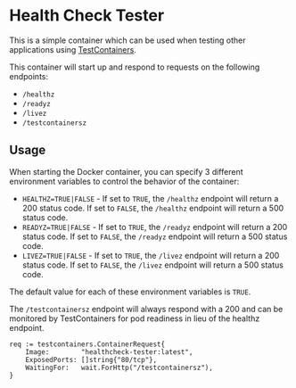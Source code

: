 # Health Check Tester

This is a simple container which can be used when testing other applications using [TestContainers](https://testcontainers.com).

This container will start up and respond to requests on the following endpoints:
- `/healthz`
- `/readyz`
- `/livez`
- `/testcontainersz`

## Usage
When starting the Docker container, you can specify 3 different environment variables to control the behavior of the container:
- `HEALTHZ=TRUE|FALSE` - If set to `TRUE`, the `/healthz` endpoint will return a 200 status code. If set to `FALSE`, the `/healthz` endpoint will return a 500 status code.
- `READYZ=TRUE|FALSE` - If set to `TRUE`, the `/readyz` endpoint will return a 200 status code. If set to `FALSE`, the `/readyz` endpoint will return a 500 status code.
- `LIVEZ=TRUE|FALSE` - If set to `TRUE`, the `/livez` endpoint will return a 200 status code. If set to `FALSE`, the `/livez` endpoint will return a 500 status code.

The default value for each of these environment variables is `TRUE`.

The `/testcontainersz` endpoint will always respond with a 200 and can be monitored by TestContainers for pod readiness in lieu of the healthz endpoint.

```golang
req := testcontainers.ContainerRequest{
    Image:        "healthcheck-tester:latest",
    ExposedPorts: []string{"80/tcp"},
    WaitingFor:   wait.ForHttp("/testcontainersz"),
}
```
